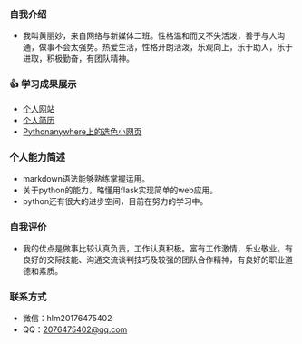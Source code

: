 ### 自我介绍
- 我叫黄丽妙，来自网络与新媒体二班。性格温和而又不失活泼，善于与人沟通，做事不会太强势。热爱生活，性格开朗活泼，乐观向上，乐于助人，乐于进取，积极勤奋，有团队精神。

### :+1: 学习成果展示
- [个人网站](http://limiaohuang.gitee.io/mywebsite/)
- [个人简历](https://limiaohuang.gitee.io/midterm_operation/)
- [Pythonanywhere上的选色小网页](http://huanglimiao.pythonanywhere.com/)

### 个人能力简述
- markdown语法能够熟练掌握运用。
- 关于python的能力，略懂用flask实现简单的web应用。
- python还有很大的进步空间，目前在努力的学习中。

### 自我评价
- 我的优点是做事比较认真负责，工作认真积极。富有工作激情，乐业敬业。有良好的交际技能、沟通交流谈判技巧及较强的团队合作精神，有良好的职业道德和素质。

### 联系方式
- 微信：hlm20176475402
- QQ：2076475402@qq.com
